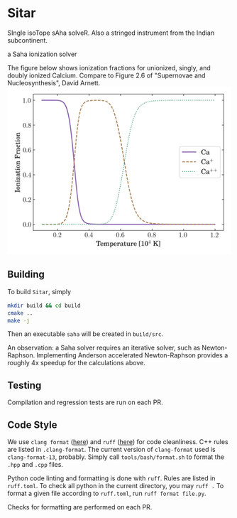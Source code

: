 # Sitar
SIngle isoTope sAha solveR. Also a stringed instrument from the Indian subcontinent.

a Saha ionization solver

The figure below shows ionization fractions for unionized, singly, and doubly ionized Calcium.
Compare to Figure 2.6 of "Supernovae and Nucleosynthesis", David Arnett.
![First three ionization levels of Calcium](ca.png "Caclium ionization")

## Building
To build `Sitar`, simply
```sh
mkdir build && cd build
cmake ..
make -j
```
Then an executable `saha` will be created in `build/src`.

An observation: a Saha solver requires an iterative solver, such as Newton-Raphson.
Implementing Anderson accelerated Newton-Raphson provides a roughly 4x speedup for the calculations above.

## Testing
Compilation and regression tests are run on each PR.

## Code Style

We use `clang format` ([here](https://clang.llvm.org/docs/ClangFormat.html)) 
and `ruff` ([here](https://docs.astral.sh/ruff/linter/)) for code cleanliness. 
C++ rules are listed in `.clang-format`.
The current version of `clang-format` used is `clang-format-13`, probably.
Simply call `tools/bash/format.sh` to format the `.hpp` and `.cpp` files.

Python code linting and formatting is done with `ruff`. 
Rules are listed in `ruff.toml`. 
To check all python in the current directory, you may `ruff .`
To format a given file according to `ruff.toml`, run `ruff format file.py`. 

Checks for formatting are performed on each PR.
